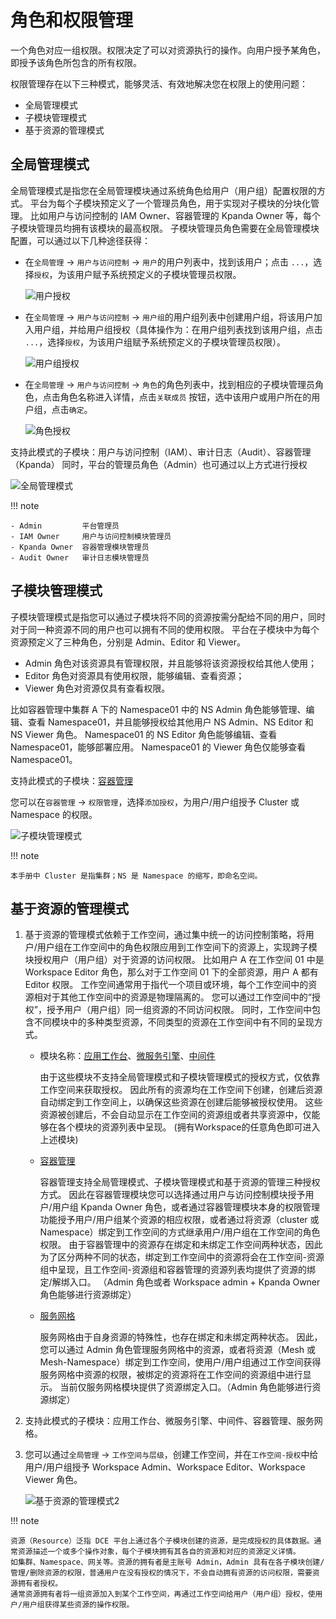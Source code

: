 # 角色和权限管理

一个角色对应一组权限。权限决定了可以对资源执行的操作。向用户授予某角色，即授予该角色所包含的所有权限。

权限管理存在以下三种模式，能够灵活、有效地解决您在权限上的使用问题：

- 全局管理模式
- 子模块管理模式
- 基于资源的管理模式

## 全局管理模式

全局管理模式是指您在全局管理模块通过系统角色给用户（用户组）配置权限的方式。
平台为每个子模块预定义了一个管理员角色，用于实现对子模块的分块化管理。
比如用户与访问控制的 IAM Owner、容器管理的 Kpanda Owner 等，每个子模块管理员均拥有该模块的最高权限。
子模块管理员角色需要在全局管理模块配置，可以通过以下几种途径获得：

- 在`全局管理` -> `用户与访问控制` -> `用户`的用户列表中，找到该用户；点击 `...`，选择`授权`，为该用户赋予系统预定义的子模块管理员权限。

    ![用户授权](../../images/role01.png)

- 在`全局管理` -> `用户与访问控制` -> `用户组`的用户组列表中创建用户组，将该用户加入用户组，并给用户组授权（具体操作为：在用户组列表找到该用户组，点击 `...`，选择`授权`，为该用户组赋予系统预定义的子模块管理员权限）。

    ![用户组授权](../../images/role02.png)

- 在`全局管理` -> `用户与访问控制` -> `角色`的角色列表中，找到相应的子模块管理员角色，点击角色名称进入详情，点击`关联成员` 按钮，选中该用户或用户所在的用户组，点击`确定`。

    ![角色授权](../../images/role03.png)

支持此模式的子模块：用户与访问控制（IAM）、审计日志（Audit）、容器管理（Kpanda）
同时，平台的管理员角色（Admin）也可通过以上方式进行授权

![全局管理模式](../../images/permission1.png)

!!! note

    - Admin         平台管理员
    - IAM Owner     用户与访问控制模块管理员
    - Kpanda Owner  容器管理模块管理员
    - Audit Owner   审计日志模块管理员

## 子模块管理模式

子模块管理模式是指您可以通过子模块将不同的资源按需分配给不同的用户，同时对于同一种资源不同的用户也可以拥有不同的使用权限。
平台在子模块中为每个资源预定义了三种角色，分别是 Admin、Editor 和 Viewer。

- Admin 角色对该资源具有管理权限，并且能够将该资源授权给其他人使用；
- Editor 角色对资源具有使用权限，能够编辑、查看资源；
- Viewer 角色对资源仅具有查看权限。

比如容器管理中集群 A 下的 Namespace01 中的 NS Admin 角色能够管理、编辑、查看 Namespace01，并且能够授权给其他用户 NS Admin、NS Editor 和 NS Viewer 角色。
Namespace01 的 NS Editor 角色能够编辑、查看 Namespace01，能够部署应用。
Namespace01 的 Viewer 角色仅能够查看 Namespace01。

支持此模式的子模块：[容器管理](../../../kpanda/03ProductBrief/WhatisKPanda.md)

您可以在`容器管理` -> `权限管理`，选择`添加授权`，为用户/用户组授予 Cluster 或 Namespace 的权限。

![子模块管理模式](../../images/permission2.png)

!!! note

    本手册中 Cluster 是指集群；NS 是 Namespace 的缩写，即命名空间。

## 基于资源的管理模式

1. 基于资源的管理模式依赖于工作空间，通过集中统一的访问控制策略，将用户/用户组在工作空间中的角色权限应用到工作空间下的资源上，实现跨子模块授权用户（用户组）对于资源的访问权限。
   比如用户 A 在工作空间 01 中是 Workspace Editor 角色，那么对于工作空间 01 下的全部资源，用户 A 都有 Editor 权限。
   工作空间通常用于指代一个项目或环境，每个工作空间中的资源相对于其他工作空间中的资源是物理隔离的。
   您可以通过工作空间中的“授权”，授予用户（用户组）同一组资源的不同访问权限。
   同时，工作空间中包含不同模块中的多种类型资源，不同类型的资源在工作空间中有不同的呈现方式。

    - 模块名称：[应用工作台](../../../amamba/01ProductBrief/WhatisAmamba.md)、[微服务引擎](../../../skoala/intro/features.md)、[中间件](../../../middleware/midware.md)

        由于这些模块不支持全局管理模式和子模块管理模式的授权方式，仅依靠工作空间来获取授权。
        因此所有的资源均在工作空间下创建，创建后资源自动绑定到工作空间上，以确保这些资源在创建后能够被授权使用。
        这些资源被创建后，不会自动显示在工作空间的资源组或者共享资源中，仅能够在各个模块的资源列表中呈现。
        (拥有Workspace的任意角色即可进入上述模块)

    - [容器管理](../../../kpanda/03ProductBrief/WhatisKPanda.md)

        容器管理支持全局管理模式、子模块管理模式和基于资源的管理三种授权方式。
        因此在容器管理模块您可以选择通过用户与访问控制模块授予用户/用户组 Kpanda Owner 角色，或者通过容器管理模块本身的权限管理功能授予用户/用户组某个资源的相应权限，或者通过将资源（cluster 或 Namespace）绑定到工作空间的方式继承用户/用户组在工作空间的角色权限。
        由于容器管理中的资源存在绑定和未绑定工作空间两种状态，因此为了区分两种不同的状态，绑定到工作空间中的资源将会在工作空间-资源组中呈现，且工作空间-资源组和容器管理的资源列表均提供了资源的绑定/解绑入口。
        （Admin 角色或者 Workspace admin + Kpanda Owner 角色能够进行资源绑定）

    - [服务网格](../../../mspider/01Intro/WhatismSpider.md)

        服务网格由于自身资源的特殊性，也存在绑定和未绑定两种状态。
        因此，您可以通过 Admin 角色管理服务网格中的资源，或者将资源（Mesh 或 Mesh-Namespace）绑定到工作空间，使用户/用户组通过工作空间获得服务网格中资源的权限，被绑定的资源将在工作空间的资源组中进行显示。
        当前仅服务网格模块提供了资源绑定入口。（Admin 角色能够进行资源绑定）

2. 支持此模式的子模块：应用工作台、微服务引擎、中间件、容器管理、服务网格。

3. 您可以通过`全局管理` -> `工作空间与层级`，创建工作空间，并在`工作空间-授权`中给用户/用户组授予 Workspace Admin、Workspace Editor、Workspace Viewer 角色。

    ![基于资源的管理模式2](../../images/permission4.png)

!!! note

    资源（Resource）泛指 DCE 平台上通过各个子模块创建的资源，是完成授权的具体数据。通常资源描述一个或多个操作对象，每个子模块拥有其各自的资源和对应的资源定义详情。
    如集群、Namespace、网关等。资源的拥有者是主账号 Admin，Admin 具有在各子模块创建/管理/删除资源的权限，普通用户在没有授权的情况下，不会自动拥有资源的访问权限，需要资源拥有者授权。
    通常资源拥有者将一组资源加入到某个工作空间，再通过工作空间给用户（用户组）授权，使用户/用户组获得某些资源的操作权限。
